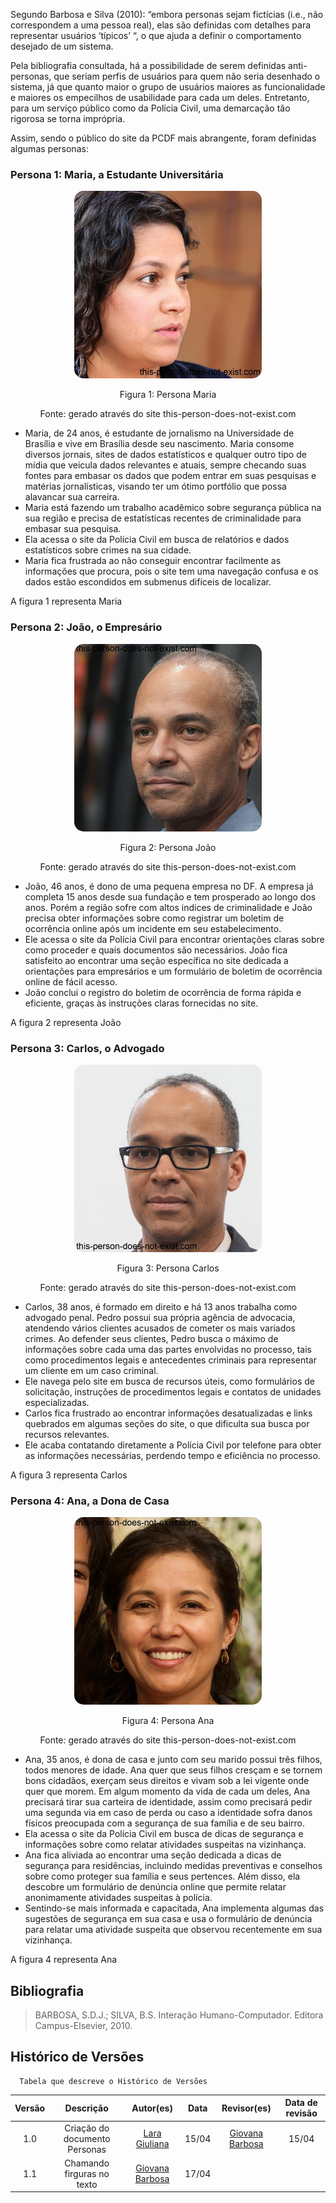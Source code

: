 Segundo Barbosa e Silva (2010): “embora personas sejam fictícias (i.e., não correspondem a uma pessoa real), elas são definidas com detalhes para representar usuários ‘típicos’ “, o que ajuda a definir o comportamento desejado de um sistema.

Pela bibliografia consultada, há a possibilidade de serem definidas anti-personas, que seriam perfis de usuários para quem não seria desenhado o sistema, já que quanto maior o grupo de usuários maiores as funcionalidade e maiores os empecilhos de usabilidade para cada um deles. Entretanto, para um serviço público como da Polícia Civil, uma demarcação tão rigorosa se torna imprópria.

Assim, sendo o público do site da PCDF mais abrangente, foram definidas algumas personas:
### Persona 1: Maria, a Estudante Universitária


<p style="text-align: center">
    <img src="../../assets/Analise_Requisitos/maria.jpeg" alt="maria" style="border-radius: 5%; width: 300px;"/>
</p>
<p style="text-align: center">Figura 1: Persona Maria</p>
<p style="text-align: center">Fonte: gerado através do site this-person-does-not-exist.com</p>

* Maria, de 24 anos, é estudante de jornalismo na Universidade de Brasília e vive em Brasília desde seu nascimento. Maria consome diversos jornais, sites de dados estatísticos e qualquer outro tipo de mídia que veicula dados relevantes e atuais, sempre checando suas fontes para embasar os dados que podem entrar em suas pesquisas e matérias jornalísticas, visando ter um ótimo portfólio que possa alavancar sua carreira.
* Maria está fazendo um trabalho acadêmico sobre segurança pública na sua região e precisa de estatísticas recentes de criminalidade para embasar sua pesquisa.
* Ela acessa o site da Polícia Civil em busca de relatórios e dados estatísticos sobre crimes na sua cidade.
* Maria fica frustrada ao não conseguir encontrar facilmente as informações que procura, pois o site tem uma navegação confusa e os dados estão escondidos em submenus difíceis de localizar.

A figura 1 representa Maria
### Persona 2: João, o Empresário

<p style="text-align: center">
    <img src="../../assets/Analise_Requisitos/joao.jpeg" alt="ababaab" style="border-radius: 5%; width: 300px;"/>
</p>
<p style="text-align: center">Figura 2: Persona João</p>

<p style="text-align: center">Fonte: gerado através do site this-person-does-not-exist.com</p>

* João, 46 anos, é dono de uma pequena empresa no DF. A empresa já completa 15 anos desde sua fundação e tem prosperado ao longo dos anos. Porém a região sofre com altos indices de criminalidade e João precisa obter informações sobre como registrar um boletim de ocorrência online após um incidente em seu estabelecimento.
* Ele acessa o site da Polícia Civil para encontrar orientações claras sobre como proceder e quais documentos são necessários.
João fica satisfeito ao encontrar uma seção específica no site dedicada a orientações para empresários e um formulário de boletim de ocorrência online de fácil acesso.
* João conclui o registro do boletim de ocorrência de forma rápida e eficiente, graças às instruções claras fornecidas no site.

A figura 2 representa João
### Persona 3: Carlos, o Advogado


<p style="text-align: center">
    <img src="../../assets/Analise_Requisitos/carlos.jpeg" alt="ababaab" style="border-radius: 5%; width: 300px;"/>
</p>
<p style="text-align: center">Figura 3: Persona Carlos</p>
<p style="text-align: center">Fonte: gerado através do site this-person-does-not-exist.com</p>

* Carlos, 38 anos, é formado em direito e há 13 anos trabalha como advogado penal. Pedro possui sua própria agência de advocacia, atendendo vários clientes acusados de cometer os mais variados crimes. Ao defender seus clientes, Pedro busca o máximo de informações sobre cada uma das partes envolvidas no processo, tais como procedimentos legais e antecedentes criminais para representar um cliente em um caso criminal.
* Ele navega pelo site em busca de recursos úteis, como formulários de solicitação, instruções de procedimentos legais e contatos de unidades especializadas.
* Carlos fica frustrado ao encontrar informações desatualizadas e links quebrados em algumas seções do site, o que dificulta sua busca por recursos relevantes.
* Ele acaba contatando diretamente a Polícia Civil por telefone para obter as informações necessárias, perdendo tempo e eficiência no processo.

A figura 3 representa Carlos
### Persona 4: Ana, a Dona de Casa


<p style="text-align: center">
    <img src="../../assets/Analise_Requisitos/ana.jpeg" alt="ababaab" style="border-radius: 5%; width: 300px;"/>
</p>
<p style="text-align: center">Figura 4: Persona Ana</p>

<p style="text-align: center">Fonte: gerado através do site this-person-does-not-exist.com</p>

* Ana, 35 anos, é dona de casa e junto com seu marido possui três filhos, todos menores de idade. Ana quer que seus filhos cresçam e se tornem bons cidadãos, exerçam seus direitos e vivam sob a lei vigente onde quer que morem. Em algum momento da vida de cada um deles, Ana precisará tirar sua carteira de identidade, assim como precisará pedir uma segunda via em caso de perda ou caso a identidade sofra danos físicos preocupada com a segurança de sua família e de seu bairro.
* Ela acessa o site da Polícia Civil em busca de dicas de segurança e informações sobre como relatar atividades suspeitas na vizinhança.
* Ana fica aliviada ao encontrar uma seção dedicada a dicas de segurança para residências, incluindo medidas preventivas e conselhos sobre como proteger sua família e seus pertences. Além disso, ela descobre um formulário de denúncia online que permite relatar anonimamente atividades suspeitas à polícia.
* Sentindo-se mais informada e capacitada, Ana implementa algumas das sugestões de segurança em sua casa e usa o formulário de denúncia para relatar uma atividade suspeita que observou recentemente em sua vizinhança.

A figura 4 representa Ana

## Bibliografia
> BARBOSA, S.D.J.; SILVA, B.S. Interação Humano-Computador. Editora Campus-Elsevier, 2010.

## Histórico de Versões
      Tabela que descreve o Histórico de Versões
| Versão |          Descrição              |     Autor(es)      |      Data      |   Revisor(es)     |    Data de revisão    |  
|:------:|:-------------------------------:|:--------------:|:--------------:|:-------------:|:---------------------:|
|  1.0   | Criação do documento Personas                   |   [Lara Giuliana](https://github.com/gravelylara)     |   15/04   |[Giovana Barbosa](https://github.com/gio221)   |15/04|
|  1.1   | Chamando firguras no texto                   |  [Giovana Barbosa](https://github.com/gio221)   |   17/04   |   ||

